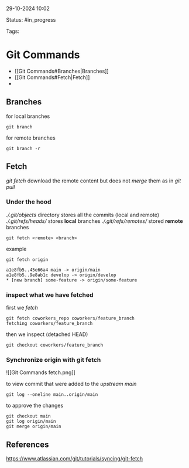 

29-10-2024 10:02

Status: #in_progress

Tags:

# Git Commands

- [[Git Commands#Branches|Branches]]
- [[Git Commands#Fetch|Fetch]]
- 


## Branches

for local branches
``` git
git branch
```
for remote branches
``` git
git branch -r
```

## Fetch

*git fetch* download the remote content but does not *merge* them as in *git pull*

### Under the hood
*./.git/objects* directory stores all the commits (local and remote)
*./.git/refs/heads/* stores **local** branches
*./.git/refs/remotes/* stored **remote** branches

```
git fetch <remote> <branch>
```
example
```
git fetch origin

a1e8fb5..45e66a4 main -> origin/main
a1e8fb5..9e8ab1c develop -> origin/develop 
* [new branch] some-feature -> origin/some-feature
```

### inspect what we have fetched
first we *fetch*
```
git fetch coworkers_repo coworkers/feature_branch fetching coworkers/feature_branch
```
then we inspect (detached HEAD)
```
git checkout coworkers/feature_branch
```
### Synchronize origin with git fetch

![[Git Commands fetch.png]]

to view commit that were added to the *upstream main*
```
git log --oneline main..origin/main
```

to approve the changes
```
git checkout main 
git log origin/main
git merge origin/main
```


## References

https://www.atlassian.com/git/tutorials/syncing/git-fetch